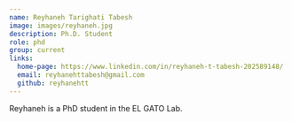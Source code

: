 ```yaml
---
name: Reyhaneh Tarighati Tabesh
image: images/reyhaneh.jpg
description: Ph.D. Student
role: phd
group: current
links:
  home-page: https://www.linkedin.com/in/reyhaneh-t-tabesh-202589148/
  email: reyhanehttabesh@gmail.com
  github: reyhanehtt
---
```


Reyhaneh is a PhD student in the EL GATO Lab.